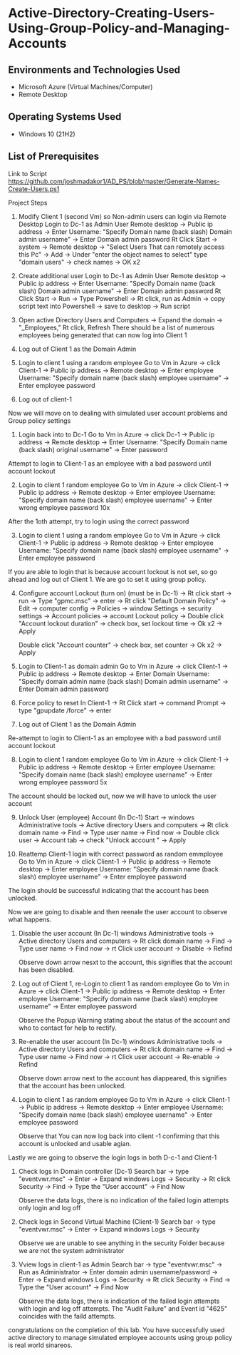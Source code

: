 # Active-Directory-Creating-Users-Using-Group-Policy-and-Managing-Accounts

<h2>Environments and Technologies Used</h2>

- Microsoft Azure (Virtual Machines/Computer)
- Remote Desktop
  
<h2>Operating Systems Used </h2>

- Windows 10</b> (21H2)

<h2>List of Prerequisites</h2>

Link to Script https://github.com/joshmadakor1/AD_PS/blob/master/Generate-Names-Create-Users.ps1

Project Steps                

1. Modify Client 1 (second Vm) so Non-admin users can login via Remote Desktop
   Login to Dc-1 as Admin User 
   Remote desktop -> Public ip address -> Enter Username: "Specify Domain name (back slash) Domain admin username" -> Enter Domain admin password
   Rt Click Start -> system -> Remote desktop -> "Select Users That can remotely access this Pc" -> Add -> Under "enter the object names to select" type "domain users" -> check names -> OK x2

2. Create additional user
   Login to Dc-1 as Admin User 
   Remote desktop -> Public ip address -> Enter Username: "Specify Domain name (back slash) Domain admin username" -> Enter Domain admin password
   Rt Click Start -> Run -> Type Powershell -> Rt click, run as Admin -> copy script text into Powershell -> save to desktop -> Run script

3. Open active Directory Users and Computers -> Expand the domain -> "_Employees," Rt click, Refresh
   There should be a list of numerous employees being generated that can now log into Client 1

4. Log out of Client 1 as the Domain Admin

5. Login to client 1 using a random employee
    Go to Vm in Azure -> click Client-1 -> Public ip address -> Remote desktop -> Enter employee Username: "Specify domain name (back slash) employee username" -> Enter employee password

6. Log out of client-1

Now  we will move on to dealing with simulated user account problems and Group policy settings

1. Login back into to Dc-1
   Go to Vm in Azure -> click Dc-1 -> Public ip address -> Remote desktop -> Enter Username: "Specify Domain name (back slash) original username" -> Enter password
   
Attempt to  login to Client-1 as an employee with a bad password until account lockout

2. Login to client 1 random employee
    Go to Vm in Azure -> click Client-1 -> Public ip address -> Remote desktop -> Enter employee Username: "Specify domain name (back slash) employee username" -> Enter wrong  employee password 10x

After the 1oth attempt, try to login using the correct password

3. Login to client 1 using a random employee
    Go to Vm in Azure -> click Client-1 -> Public ip address -> Remote desktop -> Enter employee Username: "Specify domain name (back slash) employee username" -> Enter employee password

If you are able to login that is because account lockout is not set, so go ahead and log out of Client 1. We are go to set it using group policy.

4. Configure account Lockout (turn on)
    (must be in Dc-1) -> Rt click start -> run -> Type  "gpmc.msc" -> enter -> Rt click  "Default Domain Policy" -> Edit -> computer config ->  Policies -> window Settings -> security settings -> Account policies -> account Lockout policy -> Double click "Account lockout duration" -> check box, set 
    lockout time -> Ok x2 -> Apply

     Double click "Account counter" -> check box, set counter -> Ok x2 -> Apply

5. Login to Client-1 as domain admin
    Go to Vm in Azure -> click Client-1 -> Public ip address -> Remote desktop -> Enter Domain Username: "Specify domain admin name (back slash) Domain admin username" -> Enter Domain admin password

6. Force policy to reset
    In Client-1 -> Rt Click start -> command Prompt -> type "gpupdate /force" -> enter

7. Log out of Client 1 as the Domain Admin

Re-attempt to login to Client-1 as an employee with a bad password until account lockout

8. Login to client 1 random employee
    Go to Vm in Azure -> click Client-1 -> Public ip address -> Remote desktop -> Enter employee Username: "Specify domain name (back slash) employee username" -> Enter wrong employee password 5x

The account should be locked out, now we will have to unlock the user account

9. Unlock User (employee) Account (In Dc-1)
    Start -> windows Administrative tools -> Active directory Users and computers -> Rt click domain name -> Find -> Type user name -> Find now -> Double click user -> Account tab -> check "Unlock account " -> Apply

10. Reattemp Client-1 login with correct password as random emmployee
    Go to Vm in Azure -> click Client-1 -> Public ip address -> Remote desktop -> Enter employee Username: "Specify domain name (back slash) employee username" -> Enter employee password
    
The login should be successful indicating that the account has been unlocked. 

Now we are going to disable and then reenale the user account to observe what happens.

1. Disable the user account (In Dc-1)
    windows Administrative tools -> Active directory Users and computers -> Rt click domain name -> Find -> Type user name -> Find now -> rt Click user account -> Disable -> Refind

    Observe down arrow nesxt to the account, this signifies that the account has been disabled.

2. Log out of Client 1, re-Login to client 1 as random employee
    Go to Vm in Azure -> click Client-1 -> Public ip address -> Remote desktop -> Enter employee Username: "Specify domain name (back slash) employee username" -> Enter employee password

    Observe the Popup Warning stating about the status of the account and who to contact for help to rectify.

3. Re-enable the user account (In Dc-1)
    windows Administrative tools -> Active directory Users and computers -> Rt click domain name -> Find -> Type user name -> Find now -> rt Click user account -> Re-enable -> Refind

    Observe down arrow next to the account has diappeared, this signifies that the account has been unlocked.

4. Login to client 1 as random employee
    Go to Vm in Azure -> click Client-1 -> Public ip address -> Remote desktop -> Enter employee Username: "Specify domain name (back slash) employee username" -> Enter employee password

   Observe that You can now log back into client -1 confirming that this account is unlocked and usable agian.

Lastly we are going to observe the login logs in both D-c-1 and Client-1

1. Check logs in Domain controller (Dc-1)
    Search bar -> type "eventvwr.msc" -> Enter -> Expand windows Logs -> Security -> Rt click Security -> Find -> Type the "User account" -> Find Now

    Observe  the data logs, there is no indication of the failed login attempts only login and log off

2. Check logs in Second Virtual Machine (Client-1)
    Search bar -> type "eventvwr.msc" -> Enter -> Expand windows Logs -> Security 

    Observe we are unable to see anything in the security Folder because we  are not the system administrator

3. Vview logs in client-1 as Admin
     Search bar -> type "eventvwr.msc" -> Run as Administrator -> Enter domain admin username/password -> Enter -> Expand windows Logs -> Security -> Rt click Security -> Find -> Type the "User account" -> Find Now

    Observe  the data logs, there is indication of the failed login attempts with login and log off attempts. The "Audit Failure" and Event id "4625" coincides with the faild attempts.


congratulations on the completion of this lab. You have successfully used active directory to manage simulated employee accounts using group policy is real world sinareos.
